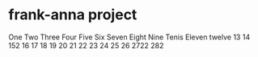 # frank-anna project
One
Two
Three
Four
Five
Six
Seven
Eight
Nine
Tenis 
Eleven
twelve
13 
14
152
16
17
18
19
20
21
22
23
24
25
26
2722
282
